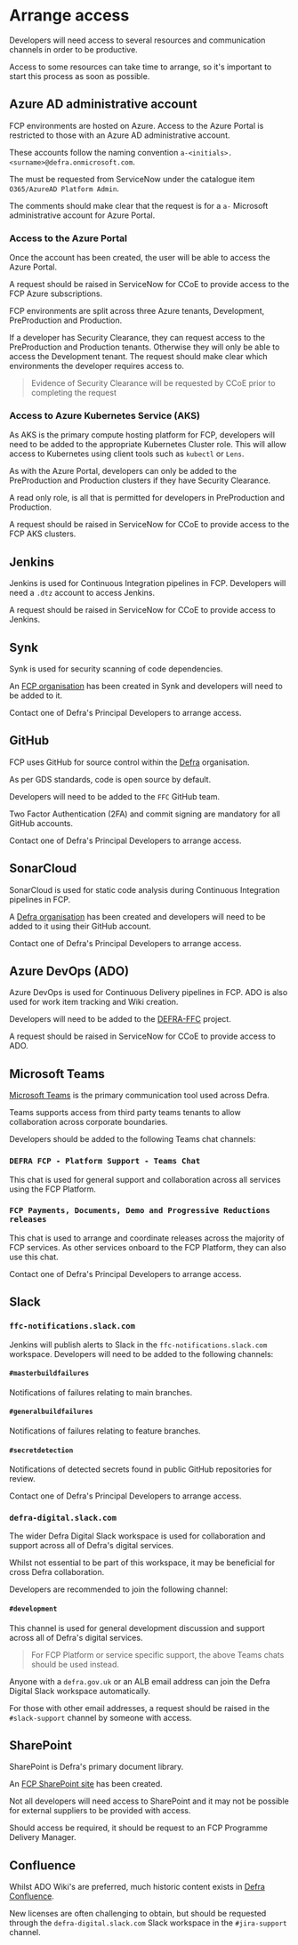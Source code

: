 # Arrange access

Developers will need access to several resources and communication channels in order to be productive.

Access to some resources can take time to arrange, so it's important to start this process as soon as possible.

## Azure AD administrative account

FCP environments are hosted on Azure.  Access to the Azure Portal is restricted to those with an Azure AD administrative account.

These accounts follow the naming convention `a-<initials>.<surname>@defra.onmicrosoft.com`.

The must be requested from ServiceNow under the catalogue item `O365/AzureAD Platform Admin`.

The comments should make clear that the request is for a `a-` Microsoft administrative account for Azure Portal.

### Access to the Azure Portal

Once the account has been created, the user will be able to access the Azure Portal.

A request should be raised in ServiceNow for CCoE to provide access to the FCP Azure subscriptions.

FCP environments are split across three Azure tenants, Development, PreProduction and Production.

If a developer has Security Clearance, they can request access to the PreProduction and Production tenants.  Otherwise they will only be able to access the Development tenant.  The request should make clear which environments the developer requires access to.  

> Evidence of Security Clearance will be requested by CCoE prior to completing the request

### Access to Azure Kubernetes Service (AKS)

As AKS is the primary compute hosting platform for FCP, developers will need to be added to the appropriate Kubernetes Cluster role.  This will allow access to Kubernetes using client tools such as `kubectl` or `Lens`.

As with the Azure Portal, developers can only be added to the PreProduction and Production clusters if they have Security Clearance.

A read only role, is all that is permitted for developers in PreProduction and Production.

A request should be raised in ServiceNow for CCoE to provide access to the FCP AKS clusters.

## Jenkins

Jenkins is used for Continuous Integration pipelines in FCP.  Developers will need a `.dtz` account to access Jenkins.

A request should be raised in ServiceNow for CCoE to provide access to Jenkins.

## Synk

Synk is used for security scanning of code dependencies.  

An [FCP organisation](https://app.snyk.io/org/defra-ffc) has been created in Synk and developers will need to be added to it.

Contact one of Defra's Principal Developers to arrange access.

## GitHub

FCP uses GitHub for source control within the [Defra](https://github.com/DEFRA) organisation.

As per GDS standards, code is open source by default.

Developers will need to be added to the `FFC` GitHub team.

Two Factor Authentication (2FA) and commit signing are mandatory for all GitHub accounts.

Contact one of Defra's Principal Developers to arrange access.

## SonarCloud

SonarCloud is used for static code analysis during Continuous Integration pipelines in FCP.

A [Defra organisation](https://sonarcloud.io/organizations/defra) has been created and developers will need to be added to it using their GitHub account.

Contact one of Defra's Principal Developers to arrange access.

## Azure DevOps (ADO)

Azure DevOps is used for Continuous Delivery pipelines in FCP.  ADO is also used for work item tracking and Wiki creation.

Developers will need to be added to the [DEFRA-FFC](https://dev.azure.com/defragovuk/DEFRA-FFC) project.

A request should be raised in ServiceNow for CCoE to provide access to ADO.

## Microsoft Teams

[Microsoft Teams](https://teams.microsoft.com/) is the primary communication tool used across Defra.  

Teams supports access from third party teams tenants to allow collaboration across corporate boundaries.

Developers should be added to the following Teams chat channels:

### `DEFRA FCP - Platform Support - Teams Chat`

This chat is used for general support and collaboration across all services using the FCP Platform.

### `FCP Payments, Documents, Demo and Progressive Reductions releases`

This chat is used to arrange and coordinate releases across the majority of FCP services.  As other services onboard to the FCP Platform, they can also use this chat.

Contact one of Defra's Principal Developers to arrange access.

## Slack

### `ffc-notifications.slack.com`

Jenkins will publish alerts to Slack in the `ffc-notifications.slack.com` workspace.  Developers will need to be added to the following channels:

#### `#masterbuildfailures`

Notifications of failures relating to main branches.

#### `#generalbuildfailures`

Notifications of failures relating to feature branches.  

#### `#secretdetection`

Notifications of detected secrets found in public GitHub repositories for review.

Contact one of Defra's Principal Developers to arrange access.

### `defra-digital.slack.com`

The wider Defra Digital Slack workspace is used for collaboration and support across all of Defra's digital services.

Whilst not essential to be part of this workspace, it may be beneficial for cross Defra collaboration.

Developers are recommended to join the following channel:

#### `#development`

This channel is used for general development discussion and support across all of Defra's digital services.

> For FCP Platform or service specific support, the above Teams chats should be used instead.

Anyone with a `defra.gov.uk` or an ALB email address can join the Defra Digital Slack workspace automatically.

For those with other email addresses, a request should be raised in the `#slack-support` channel by someone with access.

## SharePoint

SharePoint is Defra's primary document library.

An [FCP SharePoint site](https://defra.sharepoint.com/teams/Team1974/SitePages/Home.aspx) has been created.

Not all developers will need access to SharePoint and it may not be possible for external suppliers to be provided with access.

Should access be required, it should be request to an FCP Programme Delivery Manager.

## Confluence

Whilst ADO Wiki's are preferred, much historic content exists in [Defra Confluence](https://eaflood.atlassian.net/).

New licenses are often challenging to obtain, but should be requested through the `defra-digital.slack.com` Slack workspace in the `#jira-support` channel.
